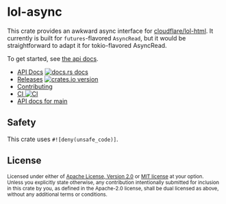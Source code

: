 # lol-async

This crate provides an awkward async interface for
[cloudflare/lol-html][lol-html]. It currently is built for
`futures`-flavored `AsyncRead`, but it would be straightforward to
adapt it for tokio-flavored AsyncRead.

To get started, see [the api docs][docs].

* [API Docs][docs] [![docs.rs docs][docs-badge]][docs]
* [Releases][releases] [![crates.io version][version-badge]][crate]
* [Contributing][contributing]
* [CI ![CI][ci-badge]][ci]
* [API docs for main][main-docs]

[ci]: https://github.com/jbr/lol-async/actions?query=workflow%3ACI
[ci-badge]: https://github.com/jbr/lol-async/workflows/CI/badge.svg
[releases]: https://github.com/jbr/lol-async/releases
[docs]: https://docs.rs/lol-async
[contributing]: https://github.com/jbr/lol-async/blob/main/.github/CONTRIBUTING.md
[crate]: https://crates.io/crates/lol-async
[docs-badge]: https://img.shields.io/badge/docs-latest-blue.svg?style=flat-square
[version-badge]: https://img.shields.io/crates/v/lol-async.svg?style=flat-square
[main-docs]: https://jbr.github.io/lol-async/lol-async/
[lol-html]: https://github.com/cloudflare/lol-html

## Safety
This crate uses `#![deny(unsafe_code)]`.

## License

<sup>
Licensed under either of <a href="LICENSE-APACHE">Apache License, Version
2.0</a> or <a href="LICENSE-MIT">MIT license</a> at your option.
</sup>

<br/>

<sub>
Unless you explicitly state otherwise, any contribution intentionally submitted
for inclusion in this crate by you, as defined in the Apache-2.0 license, shall
be dual licensed as above, without any additional terms or conditions.
</sub>
